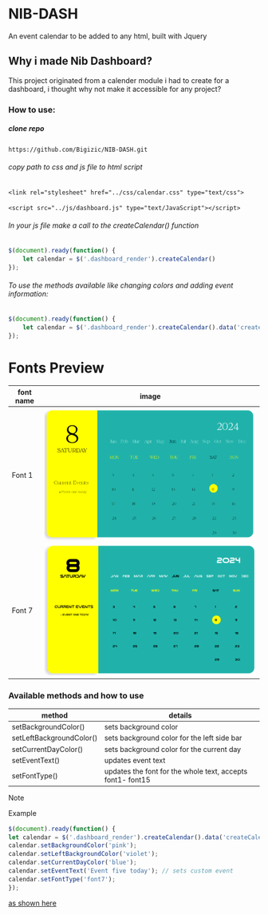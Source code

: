 # NIB-DASH

An event calendar to be added to any html, built with Jquery

## Why i made Nib Dashboard?
This project originated from a calender module i had to create for a dashboard, i thought why not make it accessible for any project?


### How to use:
##### clone repo

`` https://github.com/Bigizic/NIB-DASH.git ``

###### copy path to css and js file to html script

``<link rel="stylesheet" href="../css/calendar.css" type="text/css">``

``<script src="../js/dashboard.js" type="text/JavaScript"></script>``


###### In your js file make a call to the createCalendar() function

````js
$(document).ready(function() {
    let calendar = $('.dashboard_render').createCalendar()
});
````


###### To use the methods available like changing colors and adding event information:

````js
$(document).ready(function() {
    let calendar = $('.dashboard_render').createCalendar().data('createCalendar');
});
````


# Fonts Preview

| font name | image |
| ----- | ----- |
| Font 1 | <img src="./dashboard/images/font_1.png" height="50%" width="100%"> |
| Font 7 | <img src="./dashboard/images/font_7.png" height="50%" width="100%"> |


### Available methods and how to use

| method | details |
| ---- | ---- |
| setBackgroundColor() | sets background color |
| setLeftBackgroundColor() | sets background color for the left side bar |
| setCurrentDayColor() | sets background color for the current day |
| setEventText() | updates event text |
| setFontType() | updates the font for the whole text, accepts font1- font15 |



> [!NOTE]
> Example
````js
$(document).ready(function() {
let calendar = $('.dashboard_render').createCalendar().data('createCalendar');
calendar.setBackgroundColor('pink');
calendar.setLeftBackgroundColor('violet');
calendar.setCurrentDayColor('blue');
calendar.setEventText('Event five today'); // sets custom event
calendar.setFontType('font7');
});
````
<a href="./dashboard/js/render.js">as shown here</a>

